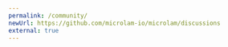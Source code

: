 ```yaml
---
permalink: /community/
newUrl: https://github.com/microlam-io/microlam/discussions
external: true
---
```

